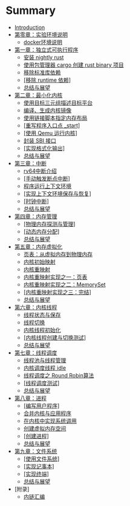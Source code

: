 # Summary

* [Introduction](README.md)
* [第零章：实验环境说明](chapter0/introduction.md)
	* [docker环境说明](chapter0/part1.md)
* [第一章：独立式可执行程序](chapter1/introduction.md)
	* [安装 nightly rust](chapter1/part1.md)
	* [使用包管理器 cargo 创建 rust binary 项目](chapter1/part2.md)
	* [移除标准库依赖](chapter1/part3.md)
	* [[移除 runtime 依赖]](chapter1/part4.md)
	* [总结与展望](chapter1/part5.md)
* [第二章：最小化内核](chapter2/introduction.md)
	* [使用目标三元组描述目标平台](chapter2/part1.md)
	* [编译、生成内核镜像](chapter2/part2.md)
	* [使用链接脚本指定内存布局](chapter2/part3.md)
	* [[重写程序入口点 _start]](chapter2/part4.md)
	* [[使用 Qemu 运行内核]](chapter2/part5.md)
	* [封装 SBI 接口](chapter2/part6.md)
	* [[实现格式化输出]](chapter2/part7.md)
	* [总结与展望](chapter2/part8.md)
* [第三章：中断](chapter3/introduction.md)
	* [rv64中断介绍](chapter3/part1.md)
	* [[手动触发断点中断]](chapter3/part2.md)
	* [程序运行上下文环境](chapter3/part3.md)
	* [[实现上下文环境保存与恢复]](chapter3/part4.md)
	* [[时钟中断]](chapter3/part5.md)
	* [总结与展望](chapter3/part6.md)
* [第四章：内存管理](chapter4/introduction.md)
	* [[物理内存探测与管理]](chapter4/part1.md)
	* [[动态内存分配]](chapter4/part2.md)
	* [总结与展望](chapter4/part3.md)
* [第五章：内存虚拟化](chapter5/introduction.md)
	* [页表：从虚拟内存到物理内存](chapter5/part1.md)
	* [内核初始映射](chapter5/part2.md)
	* [内核重映射](chapter5/part3.md)
	* [内核重映射实现之一：页表](chapter5/part4.md)
	* [内核重映射实现之二：MemorySet](chapter5/part5.md)
	* [[内核重映射实现之三：完结]](chapter5/part6.md)
	* [总结与展望](chapter5/part7.md)
* [第六章：内核线程](chapter6/introduction.md)
	* [线程状态与保存](chapter6/part1.md)
	* [线程切换](chapter6/part2.md)
	* [内核线程初始化](chapter6/part3.md)
	* [[内核线程创建与切换测试]](chapter6/part4.md)
	* [总结与展望](chapter6/part5.md)
* [第七章：线程调度](chapter7/introduction.md)
	* [线程池与线程管理](chapter7/part1.md)
	* [内核调度线程 idle](chapter7/part2.md)
	* [线程调度之 Round Robin算法](chapter7/part3.md)
	* [[线程调度测试]](chapter7/part4.md)
	* [总结与展望](chapter7/part5.md)
* [第八章：进程](chapter8/introduction.md)
	* [[编写用户程序]](chapter8/part1.md)
	* [合并内核与应用程序](chapter8/part1_1.md)
	* [在内核中实现系统调用](chapter8/part2.md)
	* [创建虚拟内存空间](chapter8/part3.md)
	* [[创建进程]](chapter8/part4.md)
	* [总结与展望](chapter8/part5.md)
* [第九章：文件系统](chapter9/introduction.md)
	* [[使用文件系统]](chapter9/part1.md)
	* [[实现记事本]](chapter9/part2.md)
	* [[实现终端]](chapter9/part3.md)
	* [总结与展望](chapter9/part4.md)
* [附录]
    * [内链汇编](appendix/inline_asm.md)


